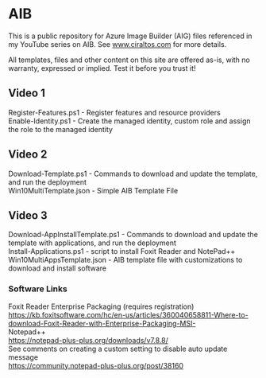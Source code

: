 # AIB
This is a public repository for Azure Image Builder (AIG) files referenced in my YouTube series on AIB.  See www.ciraltos.com for more details.

All templates, files and other content on this site are offered as-is, with no warranty, expressed or implied.  Test it before you trust it!

## Video 1
Register-Features.ps1 - Register features and resource providers  
Enable-Identity.ps1 - Create the managed identity, custom role and assign the role to the managed identity

## Video 2
Download-Template.ps1 - Commands to download and update the template, and run the deployment  
Win10MultiTemplate.json - Simple AIB Template File  

## Video 3
Download-AppInstallTemplate.ps1 - Commands to download and update the template with applications, and run the deployment  
Install-Applications.ps1 - script to install Foxit Reader and NotePad++  
Win10MultiAppsTemplate.json - AIB template file with customizations to download and install software
### Software Links
Foxit Reader Enterprise Packaging (requires registration)  
https://kb.foxitsoftware.com/hc/en-us/articles/360040658811-Where-to-download-Foxit-Reader-with-Enterprise-Packaging-MSI-  
Notepad++  
https://notepad-plus-plus.org/downloads/v7.8.8/  
See comments on creating a custom setting to disable auto update message  
https://community.notepad-plus-plus.org/post/38160  





